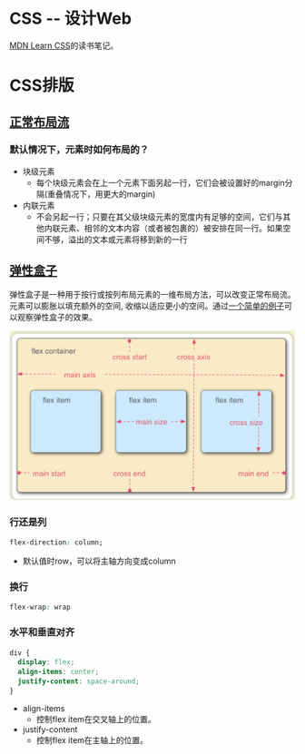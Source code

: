 # CSS -- 设计Web
[MDN Learn CSS](https://developer.mozilla.org/zh-CN/docs/Learn/CSS)的读书笔记。

# CSS排版

## [正常布局流](https://developer.mozilla.org/zh-CN/docs/Learn/CSS/CSS_layout/Normal_Flow)

### 默认情况下，元素时如何布局的？
* 块级元素
    * 每个块级元素会在上一个元素下面另起一行，它们会被设置好的margin分隔(重叠情况下，用更大的margin)
* 内联元素
    * 不会另起一行；只要在其父级块级元素的宽度内有足够的空间，它们与其他内联元素、相邻的文本内容（或者被包裹的）被安排在同一行。如果空间不够，溢出的文本或元素将移到新的一行

## [弹性盒子](https://developer.mozilla.org/zh-CN/docs/Learn/CSS/CSS_layout/Flexbox)
弹性盒子是一种用于按行或按列布局元素的一维布局方法，可以改变正常布局流。元素可以膨胀以填充额外的空间, 收缩以适应更小的空间。通过[一个简单的例子](./code/flexbox/flexbox0.html)可以观察弹性盒子的效果。

![flex_layout](./pictures/flex_layout.png)

### 行还是列
```css
flex-direction: column;
```
* 默认值时row，可以将主轴方向变成column

### 换行
```css
flex-wrap: wrap
```

### 水平和垂直对齐
```css
div {
  display: flex;
  align-items: center;
  justify-content: space-around;
}
```
* align-items
    * 控制flex item在交叉轴上的位置。
* justify-content
    * 控制flex item在主轴上的位置。